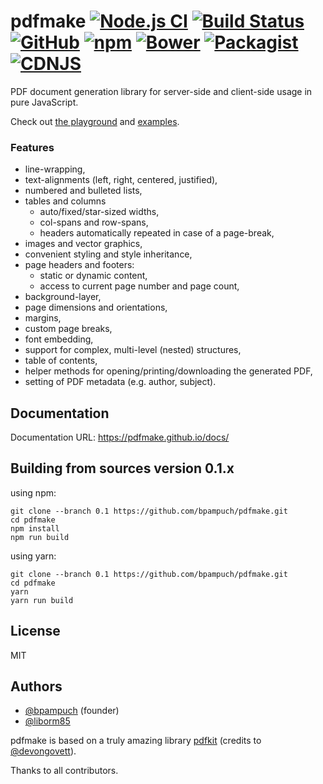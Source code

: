 # pdfmake [![Node.js CI][githubactions_img]][githubactions_url] [![Build Status][travis_img]][travis_url] [![GitHub][github_img]][github_url] [![npm][npm_img]][npm_url] [![Bower][bower_img]][bower_url] [![Packagist][packagist_img]][packagist_url] [![CDNJS][cdnjs_img]][cndjs_url]

[githubactions_img]: https://github.com/bpampuch/pdfmake/workflows/Node.js%20CI/badge.svg?branch=0.1
[githubactions_url]: https://github.com/bpampuch/pdfmake/actions

[travis_img]: https://travis-ci.org/bpampuch/pdfmake.svg?branch=master
[travis_url]: https://travis-ci.org/bpampuch/pdfmake

[github_img]: https://img.shields.io/github/release/bpampuch/pdfmake.svg
[github_url]: https://github.com/bpampuch/pdfmake/releases/latest

[npm_img]: https://img.shields.io/npm/v/pdfmake.svg?colorB=0E7FBF
[npm_url]: https://www.npmjs.com/package/pdfmake

[bower_img]: https://img.shields.io/bower/v/pdfmake.svg?colorB=0E7FBF
[bower_url]: https://github.com/bpampuch/pdfmake

[packagist_img]: https://img.shields.io/packagist/v/bpampuch/pdfmake.svg?colorB=0E7FBF
[packagist_url]: https://packagist.org/packages/bpampuch/pdfmake

[cdnjs_img]: https://img.shields.io/cdnjs/v/pdfmake.svg?colorB=0E7FBF
[cndjs_url]: https://cdnjs.com/libraries/pdfmake


PDF document generation library for server-side and client-side usage in pure JavaScript.

Check out [the playground](http://bpampuch.github.io/pdfmake/playground.html) and [examples](https://github.com/bpampuch/pdfmake/tree/0.1/examples).

### Features

* line-wrapping,
* text-alignments (left, right, centered, justified),
* numbered and bulleted lists,
* tables and columns
  * auto/fixed/star-sized widths,
  * col-spans and row-spans,
  * headers automatically repeated in case of a page-break,
* images and vector graphics,
* convenient styling and style inheritance,
* page headers and footers:
  * static or dynamic content,
  * access to current page number and page count,
* background-layer,
* page dimensions and orientations,
* margins,
* custom page breaks,
* font embedding,
* support for complex, multi-level (nested) structures,
* table of contents,
* helper methods for opening/printing/downloading the generated PDF,
* setting of PDF metadata (e.g. author, subject).

## Documentation

Documentation URL: https://pdfmake.github.io/docs/

## Building from sources version 0.1.x

using npm:
```
git clone --branch 0.1 https://github.com/bpampuch/pdfmake.git
cd pdfmake
npm install
npm run build
```

using yarn:
```
git clone --branch 0.1 https://github.com/bpampuch/pdfmake.git
cd pdfmake
yarn
yarn run build
```

## License
MIT

## Authors
* [@bpampuch](https://github.com/bpampuch) (founder)
* [@liborm85](https://github.com/liborm85)

pdfmake is based on a truly amazing library [pdfkit](https://github.com/devongovett/pdfkit) (credits to [@devongovett](https://github.com/devongovett)).

Thanks to all contributors.
